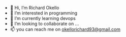 - 👋 Hi, I’m Richard Okello
- 👀 I’m interested in programming 
- 🌱 I’m currently learning devops 
- 💞️ I’m looking to collaborate on ...
- 📫 you can reach me on okellorichard93@gmail.com

<!---
richardokello/richardokello is a ✨ special ✨ repository because its `README.md` (this file) appears on your GitHub profile.
You can click the Preview link to take a look at your changes.
--->
